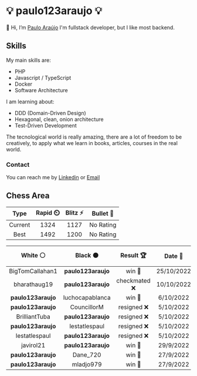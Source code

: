 # :bulb: paulo123araujo :bulb:

👋 Hi, I’m [Paulo Araújo](@paulo123araujo)
I'm fullstack developer, but I like most backend.

## Skills

My main skills are:
- PHP
- Javascript / TypeScript
- Docker
- Software Architecture

I am learning about:
- DDD (Domain-Driven Design)
- Hexagonal, clean, onion architecture
- Test-Driven Development

The tecnological world is really amazing, there are a lot of freedom to be creatively, to apply what we learn in books, articles, courses in the real world.

### Contact

You can reach me by [Linkedin](https://www.linkedin.com/in/paulo123araujo/) or [Email](mailto:paulofelipe_jau7654@hotmail.com)

## Chess Area

<!--START_SECTION:chessStats-->
<!-- Automatically generated with https://github.com/Balastrong/chess-stats-action -->

| Type | Rapid ⏲️ | Blitz ⚡ | Bullet 🔫 |
|:---:|:---:|:---:|:---:|
| Current | 1324 | 1127 | No Rating |
| Best | 1492 | 1200 | No Rating |

| White ⚪ | Black ⚫ | Result 🏆 | Date 📅 | Position 🗺️ | Type 🕕 |
|:---:|:---:|:---:|:---:|:---:|:---:|
| BigTomCallahan1 | **paulo123araujo** | win 🥇 | 25/10/2022 | <a href="http://www.ee.unb.ca/cgi-bin/tervo/fen.pl?select=2K5/2q5/6pp/5k1P/2r5/8/8/8 w - -">Link</a> | Rapid |
| bharathaug19 | **paulo123araujo** | checkmated ❌ | 10/10/2022 | <a href="http://www.ee.unb.ca/cgi-bin/tervo/fen.pl?select=8/8/8/8/7Q/8/5K1k/8 b - -">Link</a> | Rapid |
| **paulo123araujo** | luchocapablanca | win 🥇 | 6/10/2022 | <a href="http://www.ee.unb.ca/cgi-bin/tervo/fen.pl?select=3r3k/2r3bp/6pN/1P4P1/3pQ2P/8/2PK1P2/7R b - -">Link</a> | Blitz |
| **paulo123araujo** | CouncillorM | resigned ❌ | 5/10/2022 | <a href="http://www.ee.unb.ca/cgi-bin/tervo/fen.pl?select=1k5r/p1p2N2/1p6/1Q1p2r1/P2P2P1/2P2Pqp/1P6/5RK1 w - -">Link</a> | Rapid |
| BrilliantTuba | **paulo123araujo** | resigned ❌ | 5/10/2022 | <a href="http://www.ee.unb.ca/cgi-bin/tervo/fen.pl?select=3r2k1/1p1r1qp1/p1p4p/1b2bp1P/1Q2p3/PBN1P1P1/3P1P2/2R1K2R b K -">Link</a> | Rapid |
| **paulo123araujo** | lestatlespaul | resigned ❌ | 5/10/2022 | <a href="http://www.ee.unb.ca/cgi-bin/tervo/fen.pl?select=3r3r/1k1q2p1/p2b1p1p/2pN4/Ppn1P3/1n3N2/1P3PPP/R1B1R1K1 w - -">Link</a> | Rapid |
| lestatlespaul | **paulo123araujo** | resigned ❌ | 5/10/2022 | <a href="http://www.ee.unb.ca/cgi-bin/tervo/fen.pl?select=r3kb1r/1ppN1ppp/2n1b3/1p1n4/8/P2P4/1PPN1PPP/R1BQK2R b KQkq -">Link</a> | Rapid |
| javirol21 | **paulo123araujo** | win 🥇 | 29/9/2022 | <a href="http://www.ee.unb.ca/cgi-bin/tervo/fen.pl?select=r2qk2r/ppp1bpp1/3p2n1/3Pp1pn/4P1b1/2N2NP1/PPPQ1PB1/2KR3R w kq -">Link</a> | Rapid |
| **paulo123araujo** | Dane_720 | win 🥇 | 27/9/2022 | <a href="http://www.ee.unb.ca/cgi-bin/tervo/fen.pl?select=r4rk1/pp3pbp/2np2p1/B7/P7/1Q3B1P/1P3PP1/R4RK1 b - -">Link</a> | Blitz |
| **paulo123araujo** | mladjo979 | win 🥇 | 27/9/2022 | <a href="http://www.ee.unb.ca/cgi-bin/tervo/fen.pl?select=r5k1/b1p1Npp1/p3bn1p/3r4/PP6/2P5/4BPPP/R1B2RK1 b - -">Link</a> | Rapid |

<!--END_SECTION:chessStats-->
